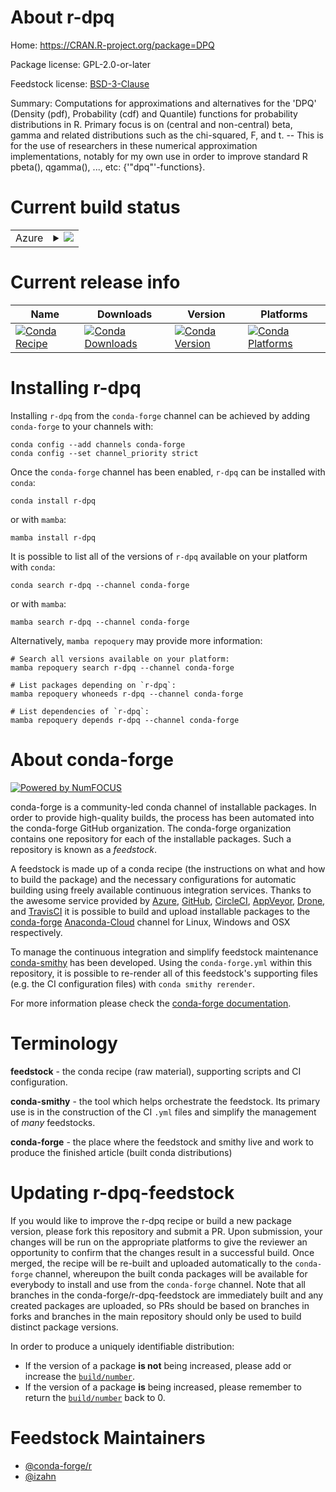 About r-dpq
===========

Home: https://CRAN.R-project.org/package=DPQ

Package license: GPL-2.0-or-later

Feedstock license: [BSD-3-Clause](https://github.com/conda-forge/r-dpq-feedstock/blob/main/LICENSE.txt)

Summary: Computations for approximations and alternatives for the 'DPQ' (Density (pdf), Probability (cdf) and Quantile) functions for probability distributions in R. Primary focus is on (central and non-central) beta, gamma and related distributions such as the chi-squared, F, and t. -- This is for the use of researchers in these numerical approximation implementations, notably for my own use in order to improve standard R pbeta(), qgamma(), ..., etc: {'"dpq"'-functions}.

Current build status
====================


<table>
    
  <tr>
    <td>Azure</td>
    <td>
      <details>
        <summary>
          <a href="https://dev.azure.com/conda-forge/feedstock-builds/_build/latest?definitionId=13361&branchName=main">
            <img src="https://dev.azure.com/conda-forge/feedstock-builds/_apis/build/status/r-dpq-feedstock?branchName=main">
          </a>
        </summary>
        <table>
          <thead><tr><th>Variant</th><th>Status</th></tr></thead>
          <tbody><tr>
              <td>linux_64_r_base4.1</td>
              <td>
                <a href="https://dev.azure.com/conda-forge/feedstock-builds/_build/latest?definitionId=13361&branchName=main">
                  <img src="https://dev.azure.com/conda-forge/feedstock-builds/_apis/build/status/r-dpq-feedstock?branchName=main&jobName=linux&configuration=linux%20linux_64_r_base4.1" alt="variant">
                </a>
              </td>
            </tr><tr>
              <td>linux_64_r_base4.2</td>
              <td>
                <a href="https://dev.azure.com/conda-forge/feedstock-builds/_build/latest?definitionId=13361&branchName=main">
                  <img src="https://dev.azure.com/conda-forge/feedstock-builds/_apis/build/status/r-dpq-feedstock?branchName=main&jobName=linux&configuration=linux%20linux_64_r_base4.2" alt="variant">
                </a>
              </td>
            </tr><tr>
              <td>osx_64_r_base4.1</td>
              <td>
                <a href="https://dev.azure.com/conda-forge/feedstock-builds/_build/latest?definitionId=13361&branchName=main">
                  <img src="https://dev.azure.com/conda-forge/feedstock-builds/_apis/build/status/r-dpq-feedstock?branchName=main&jobName=osx&configuration=osx%20osx_64_r_base4.1" alt="variant">
                </a>
              </td>
            </tr><tr>
              <td>osx_64_r_base4.2</td>
              <td>
                <a href="https://dev.azure.com/conda-forge/feedstock-builds/_build/latest?definitionId=13361&branchName=main">
                  <img src="https://dev.azure.com/conda-forge/feedstock-builds/_apis/build/status/r-dpq-feedstock?branchName=main&jobName=osx&configuration=osx%20osx_64_r_base4.2" alt="variant">
                </a>
              </td>
            </tr><tr>
              <td>win_64</td>
              <td>
                <a href="https://dev.azure.com/conda-forge/feedstock-builds/_build/latest?definitionId=13361&branchName=main">
                  <img src="https://dev.azure.com/conda-forge/feedstock-builds/_apis/build/status/r-dpq-feedstock?branchName=main&jobName=win&configuration=win%20win_64_" alt="variant">
                </a>
              </td>
            </tr>
          </tbody>
        </table>
      </details>
    </td>
  </tr>
</table>

Current release info
====================

| Name | Downloads | Version | Platforms |
| --- | --- | --- | --- |
| [![Conda Recipe](https://img.shields.io/badge/recipe-r--dpq-green.svg)](https://anaconda.org/conda-forge/r-dpq) | [![Conda Downloads](https://img.shields.io/conda/dn/conda-forge/r-dpq.svg)](https://anaconda.org/conda-forge/r-dpq) | [![Conda Version](https://img.shields.io/conda/vn/conda-forge/r-dpq.svg)](https://anaconda.org/conda-forge/r-dpq) | [![Conda Platforms](https://img.shields.io/conda/pn/conda-forge/r-dpq.svg)](https://anaconda.org/conda-forge/r-dpq) |

Installing r-dpq
================

Installing `r-dpq` from the `conda-forge` channel can be achieved by adding `conda-forge` to your channels with:

```
conda config --add channels conda-forge
conda config --set channel_priority strict
```

Once the `conda-forge` channel has been enabled, `r-dpq` can be installed with `conda`:

```
conda install r-dpq
```

or with `mamba`:

```
mamba install r-dpq
```

It is possible to list all of the versions of `r-dpq` available on your platform with `conda`:

```
conda search r-dpq --channel conda-forge
```

or with `mamba`:

```
mamba search r-dpq --channel conda-forge
```

Alternatively, `mamba repoquery` may provide more information:

```
# Search all versions available on your platform:
mamba repoquery search r-dpq --channel conda-forge

# List packages depending on `r-dpq`:
mamba repoquery whoneeds r-dpq --channel conda-forge

# List dependencies of `r-dpq`:
mamba repoquery depends r-dpq --channel conda-forge
```


About conda-forge
=================

[![Powered by
NumFOCUS](https://img.shields.io/badge/powered%20by-NumFOCUS-orange.svg?style=flat&colorA=E1523D&colorB=007D8A)](https://numfocus.org)

conda-forge is a community-led conda channel of installable packages.
In order to provide high-quality builds, the process has been automated into the
conda-forge GitHub organization. The conda-forge organization contains one repository
for each of the installable packages. Such a repository is known as a *feedstock*.

A feedstock is made up of a conda recipe (the instructions on what and how to build
the package) and the necessary configurations for automatic building using freely
available continuous integration services. Thanks to the awesome service provided by
[Azure](https://azure.microsoft.com/en-us/services/devops/), [GitHub](https://github.com/),
[CircleCI](https://circleci.com/), [AppVeyor](https://www.appveyor.com/),
[Drone](https://cloud.drone.io/welcome), and [TravisCI](https://travis-ci.com/)
it is possible to build and upload installable packages to the
[conda-forge](https://anaconda.org/conda-forge) [Anaconda-Cloud](https://anaconda.org/)
channel for Linux, Windows and OSX respectively.

To manage the continuous integration and simplify feedstock maintenance
[conda-smithy](https://github.com/conda-forge/conda-smithy) has been developed.
Using the ``conda-forge.yml`` within this repository, it is possible to re-render all of
this feedstock's supporting files (e.g. the CI configuration files) with ``conda smithy rerender``.

For more information please check the [conda-forge documentation](https://conda-forge.org/docs/).

Terminology
===========

**feedstock** - the conda recipe (raw material), supporting scripts and CI configuration.

**conda-smithy** - the tool which helps orchestrate the feedstock.
                   Its primary use is in the construction of the CI ``.yml`` files
                   and simplify the management of *many* feedstocks.

**conda-forge** - the place where the feedstock and smithy live and work to
                  produce the finished article (built conda distributions)


Updating r-dpq-feedstock
========================

If you would like to improve the r-dpq recipe or build a new
package version, please fork this repository and submit a PR. Upon submission,
your changes will be run on the appropriate platforms to give the reviewer an
opportunity to confirm that the changes result in a successful build. Once
merged, the recipe will be re-built and uploaded automatically to the
`conda-forge` channel, whereupon the built conda packages will be available for
everybody to install and use from the `conda-forge` channel.
Note that all branches in the conda-forge/r-dpq-feedstock are
immediately built and any created packages are uploaded, so PRs should be based
on branches in forks and branches in the main repository should only be used to
build distinct package versions.

In order to produce a uniquely identifiable distribution:
 * If the version of a package **is not** being increased, please add or increase
   the [``build/number``](https://docs.conda.io/projects/conda-build/en/latest/resources/define-metadata.html#build-number-and-string).
 * If the version of a package **is** being increased, please remember to return
   the [``build/number``](https://docs.conda.io/projects/conda-build/en/latest/resources/define-metadata.html#build-number-and-string)
   back to 0.

Feedstock Maintainers
=====================

* [@conda-forge/r](https://github.com/conda-forge/r/)
* [@izahn](https://github.com/izahn/)

